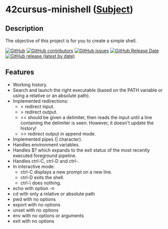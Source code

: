 # 42cursus-minishell ([Subject](https://cdn.intra.42.fr/pdf/pdf/65718/en.subject.pdf))

## Description

The objective of this project is for you to create a simple shell.

[![GitHub](https://img.shields.io/github/license/BrunoCostaGH/42cursus-minishell?style=for-the-badge)]()
[![GitHub contributors](https://img.shields.io/github/contributors/BrunoCostaGH/42cursus-minishell?style=for-the-badge)]()
[![GitHub issues](https://img.shields.io/github/issues/BrunoCostaGH/42cursus-minishell?style=for-the-badge)](https://github.com/BrunoCostaGH/42cursus-minishell/issues)
[![GitHub Release Date](https://img.shields.io/github/release-date/BrunoCostaGH/42cursus-minishell?style=for-the-badge)](https://github.com/BrunoCostaGH/42cursus-minishell/releases/latest)
[![GitHub release (latest by date)](https://img.shields.io/github/v/release/BrunoCostaGH/42cursus-minishell?style=for-the-badge)](https://github.com/BrunoCostaGH/42cursus-minishell/releases/latest)

## Features

- Working history.
- Search and launch the right executable (based on the PATH variable or using a relative or an absolute path).
- Implemented redirections:
  - \< redirect input.
  - \> redirect output.
  - \<< should be given a delimiter, then reads the input until a line containing the delimiter is seen. However, it doesn't update the history!
  - \>> redirect output in append mode.
- Implemented pipes (| character).
- Handles environment variables.
- Handles $? which expands to the exit status of the most recently executed foreground pipeline.
- Handles ctrl-C, ctrl-D and ctrl-\.
- In interactive mode:
  - ctrl-C displays a new prompt on a new line.
  - ctrl-D exits the shell.
  - ctrl-\ does nothing.
- echo with option -n
- cd with only a relative or absolute path
- pwd with no options
- export with no options
- unset with no options
- env with no options or arguments
- exit with no options
